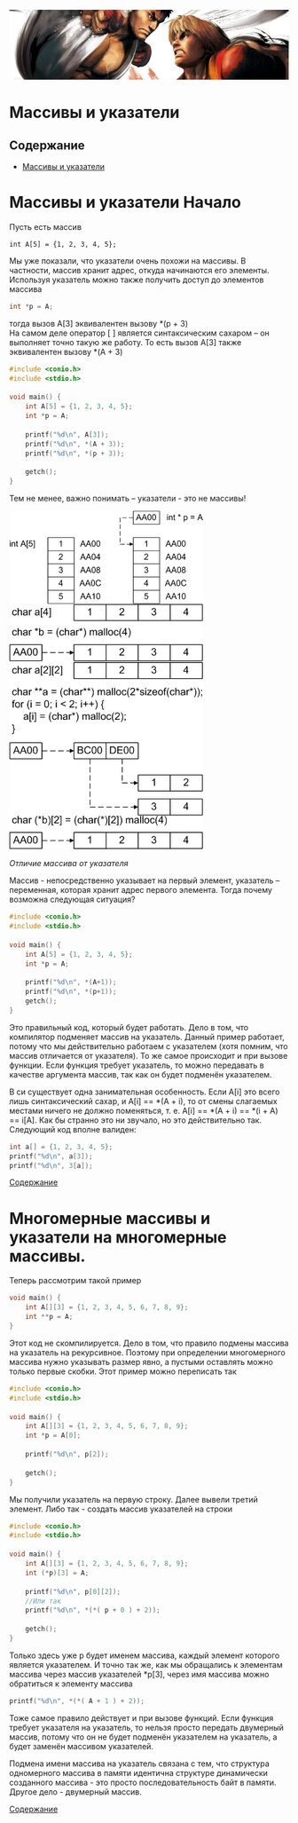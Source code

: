 ![17](/LearnCinfo/Pictures/17_01.jpg)

# Массивы и указатели

## Содержание
+ [Массивы и указатели](#массивы-и-указатели-начало)


# Массивы и указатели Начало

Пусть есть массив
```
int A[5] = {1, 2, 3, 4, 5};
```

Мы уже показали, что указатели очень похожи на массивы. В частности, массив хранит адрес, откуда начинаются его элементы. <br>
Используя указатель можно также получить доступ до элементов массива
```c
int *p = A;
```

тогда вызов A[3] эквивалентен вызову *(p + 3)<br>
На самом деле оператор [ ] является синтаксическим сахаром – он выполняет точно такую же работу. То есть вызов A[3] также эквивалентен вызову *(A + 3)

```c
#include <conio.h>
#include <stdio.h>
 
void main() {
    int A[5] = {1, 2, 3, 4, 5};
    int *p = A;
 
    printf("%d\n", A[3]);
    printf("%d\n", *(A + 3));
    printf("%d\n", *(p + 3));
 
    getch();
}
```

Тем не менее, важно понимать – указатели - это не массивы!

![17](/LearnCinfo/Pictures/17_02.png)

_Отличие массива от указателя_

Массив - непосредственно указывает на первый элемент, указатель – переменная, которая хранит адрес первого элемента.
Тогда почему возможна следующая ситуация?


```c
#include <conio.h>
#include <stdio.h>
 
void main() {
    int A[5] = {1, 2, 3, 4, 5};
    int *p = A;
 
    printf("%d\n", *(A+1));
    printf("%d\n", *(p+1));
    getch();
}
```

Это правильный код, который будет работать. Дело в том, что компилятор подменяет массив на указатель. Данный пример работает, потому что мы действительно работаем с указателем (хотя помним, что массив отличается от указателя). То же самое происходит и при вызове функции. Если функция требует указатель, то можно передавать в качестве аргумента массив, так как он будет подменён указателем.

В си существует одна занимательная особенность. Если A[i] это всего лишь синтаксический сахар, и A[i] == *(A + i), то от смены слагаемых местами ничего не должно поменяться, т. е. A[i] == *(A + i) == *(i + A) == i[A]. Как бы странно это ни звучало, но это действительно так. Следующий код вполне валиден:

```c
int a[] = {1, 2, 3, 4, 5};
printf("%d\n", a[3]);
printf("%d\n", 3[a]);
```

[Содержание](#содержание)

# Многомерные массивы и указатели на многомерные массивы.
Теперь рассмотрим такой пример

```c
void main() {
    int A[][3] = {1, 2, 3, 4, 5, 6, 7, 8, 9};
    int **p = A;
}
```

Этот код не скомпилируется. Дело в том, что правило подмены массива на указатель на рекурсивное. Поэтому при определении многомерного массива нужно указывать размер явно, а пустыми оставлять можно только первые скобки. Этот пример можно переписать так

```c
#include <conio.h>
#include <stdio.h>
 
void main() {
    int A[][3] = {1, 2, 3, 4, 5, 6, 7, 8, 9};
    int *p = A[0];
 
    printf("%d\n", p[2]);
 
    getch();
}
```

Мы получили указатель на первую строку. Далее вывели третий элемент. Либо так - создать массив указателей на строки

```c
#include <conio.h>
#include <stdio.h>
 
void main() {
    int A[][3] = {1, 2, 3, 4, 5, 6, 7, 8, 9};
    int (*p)[3] = A;
 
    printf("%d\n", p[0][2]);
    //Или так
    printf("%d\n", *(*( p + 0 ) + 2));
 
    getch();
}
```

Только здесь уже p будет именем массива, каждый элемент которого является указателем. И точно так же, как мы обращались к элементам массива через массив указателей *p[3], через имя массива можно обратиться к элементу массива

```c
printf("%d\n", *(*( A + 1 ) + 2));
```

Тоже самое правило действует и при вызове функций. Если функция требует указателя на указатель, то нельзя просто передать двумерный массив, потому что он не будет подменён указателем на указатель, а будет заменён массивом указателей.

Подмена имени массива на указатель связана с тем, что структура одномерного массива в памяти идентична структуре динамически созданного массива - это просто последовательность байт в памяти. Другое дело - двумерный массив.



[Содержание](#содержание)